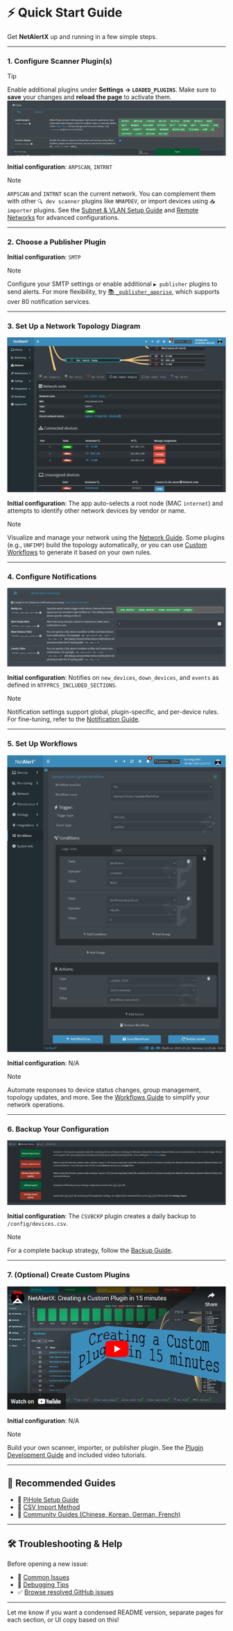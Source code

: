 # ⚡ Quick Start Guide

Get **NetAlertX** up and running in a few simple steps.

---

### 1. Configure Scanner Plugin(s)

> [!TIP]
> Enable additional plugins under **Settings → `LOADED_PLUGINS`**.
> Make sure to **save** your changes and **reload the page** to activate them.
> ![Loaded plugins settings](./img/PLUGINS/enable_plugin.gif)

**Initial configuration**: `ARPSCAN`, `INTRNT`

> [!NOTE]
> `ARPSCAN` and `INTRNT` scan the current network. You can complement them with other `🔍 dev scanner` plugins like `NMAPDEV`, or import devices using `📥 importer` plugins.
> See the [Subnet & VLAN Setup Guide](./SUBNETS.md) and [Remote Networks](./REMOTE_NETWORKS.md) for advanced configurations.

---

### 2. Choose a Publisher Plugin

**Initial configuration**: `SMTP`

> [!NOTE]
> Configure your SMTP settings or enable additional `▶️ publisher` plugins to send alerts.
> For more flexibility, try [📚 `_publisher_apprise`](/front/plugins/_publisher_apprise/), which supports over 80 notification services.

---

### 3. Set Up a Network Topology Diagram

![Network tree](./img/NETWORK_TREE/Network_tree_details.png)

**Initial configuration**: The app auto-selects a root node (MAC `internet`) and attempts to identify other network devices by vendor or name.

> [!NOTE]
> Visualize and manage your network using the [Network Guide](./NETWORK_TREE.md).
> Some plugins (e.g., `UNFIMP`) build the topology automatically, or you can use [Custom Workflows](./WORKFLOWS.md) to generate it based on your own rules.

---

### 4. Configure Notifications

![Notification settings](./img/NOTIFICATIONS/Global-notification-settings.png)

**Initial configuration**: Notifies on `new_devices`, `down_devices`, and `events` as defined in `NTFPRCS_INCLUDED_SECTIONS`.

> [!NOTE]
> Notification settings support global, plugin-specific, and per-device rules.
> For fine-tuning, refer to the [Notification Guide](./NOTIFICATIONS.md).

---

### 5. Set Up Workflows

![Workflows](./img/WORKFLOWS/workflows.png)

**Initial configuration**: N/A

> [!NOTE]
> Automate responses to device status changes, group management, topology updates, and more.
> See the [Workflows Guide](./WORKFLOWS.md) to simplify your network operations.

---

### 6. Backup Your Configuration

![Backups](./img/BACKUPS/Maintenance_Backup_Restore.png)

**Initial configuration**: The `CSVBCKP` plugin creates a daily backup to `/config/devices.csv`.

> [!NOTE]
> For a complete backup strategy, follow the [Backup Guide](./BACKUPS.md).

---

### 7. (Optional) Create Custom Plugins

[![Custom Plugin Video](./img/YouTube_thumbnail.png)](https://youtu.be/cdbxlwiWhv8)

**Initial configuration**: N/A

> [!NOTE]
> Build your own scanner, importer, or publisher plugin.
> See the [Plugin Development Guide](./PLUGINS_DEV.md) and included video tutorials.

---

## 📁 Recommended Guides

* 📘 [PiHole Setup Guide](./PIHOLE_GUIDE.md)
* 📘 [CSV Import Method](./DEVICES_BULK_EDITING.md)
* 📘 [Community Guides (Chinese, Korean, German, French)](./COMMUNITY_GUIDES.md)

---

## 🛠️ Troubleshooting & Help

Before opening a new issue:

* 📘 [Common Issues](./COMMON_ISSUES.md)
* 🧰 [Debugging Tips](./DEBUG_TIPS.md)
* ✅ [Browse resolved GitHub issues](https://github.com/jokob-sk/NetAlertX/issues?q=is%3Aissue+is%3Aclosed)

---

Let me know if you want a condensed README version, separate pages for each section, or UI copy based on this!
